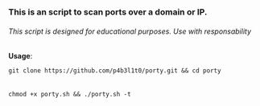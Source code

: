 ### This is an script to scan ports over a domain or IP.
###### This script is designed for educational purposes. Use with responsability

**Usage**: 

    git clone https://github.com/p4b3l1t0/porty.git && cd porty
  
  ######
  
    chmod +x porty.sh && ./porty.sh -t 

